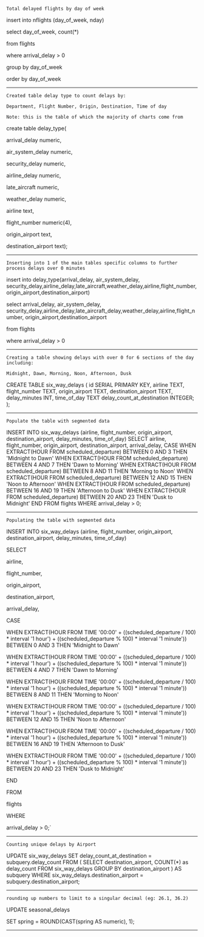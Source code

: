 `Total delayed flights by day of week`

insert into nflights (day_of_week, nday)

select day_of_week, count(*)

from flights

where arrival_delay > 0

group by day_of_week

order by day_of_week


---
`Created table delay type to count delays by:`

`Department, Flight Number, Origin, Destination, Time of day`


`Note: this is the table of which the majority of charts come from`

create table delay_type(

arrival_delay numeric,

air_system_delay numeric,

security_delay numeric,

airline_delay numeric,

late_aircraft numeric,

weather_delay numeric,

airline text,

flight_number numeric(4),

origin_airport text,

destination_airport text);

----

`Inserting into 1 of the main tables specific columns to further process delays over 0 minutes`

insert into delay_type(arrival_delay, air_system_delay, security_delay,airline_delay,late_aircraft,weather_delay,airline,flight_number, origin_airport,destination_airport)

select arrival_delay, air_system_delay, security_delay,airline_delay,late_aircraft_delay,weather_delay,airline,flight_number, origin_airport,destination_airport

from flights

where arrival_delay > 0

---

`Creating a table showing delays with over 0 for 6 sections of the day including:`

`Midnight, Dawn, Morning, Noon, Afternoon, Dusk`


CREATE TABLE six_way_delays (
    id SERIAL PRIMARY KEY,
    airline TEXT,
    flight_number TEXT,
    origin_airport TEXT,
    destination_airport TEXT,
    delay_minutes INT,
    time_of_day TEXT
    delay_count_at_destination INTEGER;
);

---

`Populate the table with segmented data`

INSERT INTO six_way_delays (airline, flight_number, origin_airport, destination_airport, delay_minutes, time_of_day)
SELECT 
    airline, 
    flight_number, 
    origin_airport, 
    destination_airport, 
    arrival_delay,
    CASE
        WHEN EXTRACT(HOUR FROM scheduled_departure) BETWEEN 0 AND 3 THEN 'Midnight to Dawn'
        WHEN EXTRACT(HOUR FROM scheduled_departure) BETWEEN 4 AND 7 THEN 'Dawn to Morning'
        WHEN EXTRACT(HOUR FROM scheduled_departure) BETWEEN 8 AND 11 THEN 'Morning to Noon'
        WHEN EXTRACT(HOUR FROM scheduled_departure) BETWEEN 12 AND 15 THEN 'Noon to Afternoon'
        WHEN EXTRACT(HOUR FROM scheduled_departure) BETWEEN 16 AND 19 THEN 'Afternoon to Dusk'
        WHEN EXTRACT(HOUR FROM scheduled_departure) BETWEEN 20 AND 23 THEN 'Dusk to Midnight'
    END
FROM 
    flights
WHERE 
    arrival_delay > 0;

----

`Populating the table with segmented data`

INSERT INTO six_way_delays (airline, flight_number, origin_airport, destination_airport, delay_minutes, time_of_day)

SELECT

airline,

flight_number,

origin_airport,

destination_airport,

arrival_delay,

CASE

WHEN EXTRACT(HOUR FROM TIME '00:00' + ((scheduled_departure / 100) * interval '1 hour') + ((scheduled_departure % 100) * interval '1 minute')) BETWEEN 0 AND 3 THEN 'Midnight to Dawn'

WHEN EXTRACT(HOUR FROM TIME '00:00' + ((scheduled_departure / 100) * interval '1 hour') + ((scheduled_departure % 100) * interval '1 minute')) BETWEEN 4 AND 7 THEN 'Dawn to Morning'

WHEN EXTRACT(HOUR FROM TIME '00:00' + ((scheduled_departure / 100) * interval '1 hour') + ((scheduled_departure % 100) * interval '1 minute')) BETWEEN 8 AND 11 THEN 'Morning to Noon'

WHEN EXTRACT(HOUR FROM TIME '00:00' + ((scheduled_departure / 100) * interval '1 hour') + ((scheduled_departure % 100) * interval '1 minute')) BETWEEN 12 AND 15 THEN 'Noon to Afternoon'

WHEN EXTRACT(HOUR FROM TIME '00:00' + ((scheduled_departure / 100) * interval '1 hour') + ((scheduled_departure % 100) * interval '1 minute')) BETWEEN 16 AND 19 THEN 'Afternoon to Dusk'

WHEN EXTRACT(HOUR FROM TIME '00:00' + ((scheduled_departure / 100) * interval '1 hour') + ((scheduled_departure % 100) * interval '1 minute')) BETWEEN 20 AND 23 THEN 'Dusk to Midnight'

END

FROM

flights

WHERE

arrival_delay > 0;`

----

`Counting unique delays by Airport`

UPDATE six_way_delays
SET delay_count_at_destination = subquery.delay_count
FROM (
    SELECT destination_airport, COUNT(*) as delay_count
    FROM six_way_delays
    GROUP BY destination_airport
) AS subquery
WHERE six_way_delays.destination_airport = subquery.destination_airport;

---

`rounding up numbers to limit to a singular decimal (eg: 26.1, 36.2)`

UPDATE seasonal_delays

SET spring = ROUND(CAST(spring AS numeric), 1);

----
